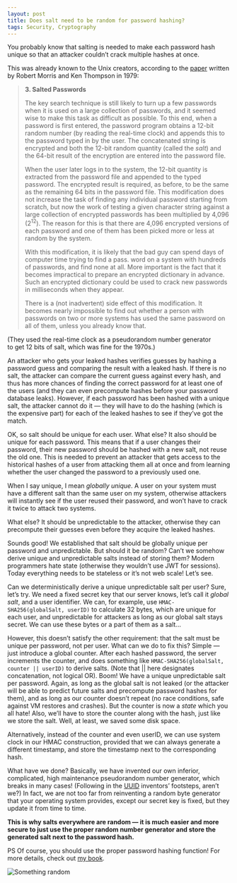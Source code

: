 ```yaml
---
layout: post
title: Does salt need to be random for password hashing?
tags: Security, Cryptography
---
```



You probably know that salting is needed to make each password hash unique so that an attacker couldn’t crack multiple hashes at once.

This was already known to the Unix creators, according to the [paper](https://dl.acm.org/doi/pdf/10.1145/359168.359172) written by Robert Morris and Ken Thompson in 1979:

> <b>3. Salted Passwords</b>
>
> The key search technique is still likely to turn up a
> few passwords when it is used on a large collection of
> passwords, and it seemed wise to make this task as
> difficult as possible. To this end, when a password is first
> entered, the password program obtains a 12-bit random
> number (by reading the real-time clock) and appends
> this to the password typed in by the user. The concatenated
> string is encrypted and both the 12-bit random
> quantity (called the _salt_) and the 64-bit result of the
> encryption are entered into the password file.
>
> When the user later logs in to the system, the 12-bit
> quantity is extracted from the password file and appended
> to the typed password. The encrypted result is
> required, as before, to be the same as the remaining 64
> bits in the password file. This modification does not
> increase the task of finding any individual password
> starting from scratch, but now the work of testing a given
> character string against a large collection of encrypted
> passwords has been multiplied by 4,096 (2<sup>12</sup>). The reason
> for this is that there are 4,096 encrypted versions of each
> password and one of them has been picked more or less
> at random by the system.
>
> With this modification, it is likely that the bad guy
> can spend days of computer time trying to find a pass.
> word on a system with hundreds of passwords, and find
> none at all. More important is the fact that it becomes
> impractical to prepare an encrypted dictionary in advance.
> Such an encrypted dictionary could be used to
> crack new passwords in milliseconds when they appear.
>
> There is a (not inadvertent) side effect of this modification.
> It becomes nearly impossible to find out whether
> a person with passwords on two or more systems has
> used the same password on all of them, unless you
> already know that.

<figcaption>(They used the real-time clock as a pseudorandom number generator<br>to get 12 bits of salt, which was fine for the 1970s.)</figcaption>

An attacker who gets your leaked hashes verifies guesses by hashing a password guess and comparing the result with a leaked hash. If there is no salt, the attacker can compare the current guess against every hash, and thus has more chances of finding the correct password for at least one of the users (and they can even precompute hashes before your password database leaks). However, if each password has been hashed with a unique salt, the attacker cannot do it — they will have to do the hashing (which is the expensive part) for each of the leaked hashes to see if they’ve got the match.

OK, so salt should be unique for each user. What else? It also should be unique for each password. This means that if a user changes their password, their new password should be hashed with a new salt, not reuse the old one. This is needed to prevent an attacker that gets access to the historical hashes of a user from attacking them all at once and from learning whether the user changed the password to a previously used one.

When I say unique, I mean _globally unique_. A user on your system must have a different salt than the same user on my system, otherwise attackers will instantly see if the user reused their password, and won’t have to crack it twice to attack two systems.

What else? It should be unpredictable to the attacker, otherwise they can precompute their guesses even before they acquire the leaked hashes.

Sounds good! We established that salt should be globally unique per password and unpredictable. But should it be random? Can’t we somehow derive unique and unpredictable salts instead of storing them? Modern programmers hate state (otherwise they wouldn’t use JWT for sessions). Today everything needs to be stateless or it’s not web scale! Let’s see.

Can we deterministically derive a unique unpredictable salt per user? Sure, let’s try. We need a fixed secret key that our server knows, let’s call it _global salt_, and a user identifier. We can, for example, use `HMAC-SHA256(globalSalt, userID)` to calculate 32 bytes, which are unique for each user, and unpredictable for attackers as long as our global salt stays secret. We can use these bytes or a part of them as a salt…

However, this doesn’t satisfy the other requirement: that the salt must be unique per password, not per user. What can we do to fix this? Simple — just introduce a global counter. After each hashed password, the server increments the counter, and does something like `HMAC-SHA256(globalSalt, counter || userID)` to derive salts. (Note that || here designates concatenation, not logical OR). Boom! We have a unique unpredictable salt per password. Again, as long as the global salt is not leaked (or the attacker will be able to predict future salts and precompute password hashes for them), and as long as our counter doesn’t repeat (no race conditions, safe against VM restores and crashes). But the counter is now a _state_ which you all hate! Also, we’ll have to store the counter along with the hash, just like we store the salt. Well, at least, we saved some disk space.

Alternatively, instead of the counter and even userID, we can use system clock in our HMAC construction, provided that we can always generate a different timestamp, and store the timestamp next to the corresponding hash.

What have we done? Basically, we have invented our own inferior, complicated, high maintenance pseudorandom number generator, which breaks in many cases! (Following in the [UUID](https://en.wikipedia.org/wiki/Universally_unique_identifier) inventors’ footsteps, aren’t we?) In fact, we are not too far from reinventing a random byte generator that your operating system provides, except our secret key is fixed, but they update it from time to time.

**This is why salts everywhere are random — it is much easier and more secure to just use the proper random number generator and store the generated salt next to the password hash.**

PS Of course, you should use the proper password hashing function! For more details, check out [my book](/authbook/).

![Something random](/img/2020/something-random.webp)
